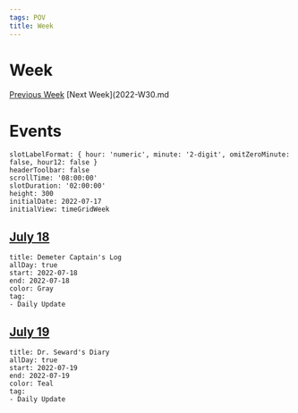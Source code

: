 ```yaml
---
tags: POV
title: Week 
---
```


# Week

[Previous Week](2022-W29.md)
[Next Week](2022-W30.md

# Events

```itinerary
slotLabelFormat: { hour: 'numeric', minute: '2-digit', omitZeroMinute: false, hour12: false }
headerToolbar: false
scrollTime: '08:00:00'
slotDuration: '02:00:00'
height: 300
initialDate: 2022-07-17
initialView: timeGridWeek
```

## [July 18](2022-07-18.md)
```itinerary-event
title: Demeter Captain's Log
allDay: true
start: 2022-07-18
end: 2022-07-18
color: Gray
tag:
- Daily Update
```

## [July 19](2022-07-19.md)
```itinerary-event
title: Dr. Seward's Diary
allDay: true
start: 2022-07-19
end: 2022-07-19
color: Teal
tag:
- Daily Update
```

